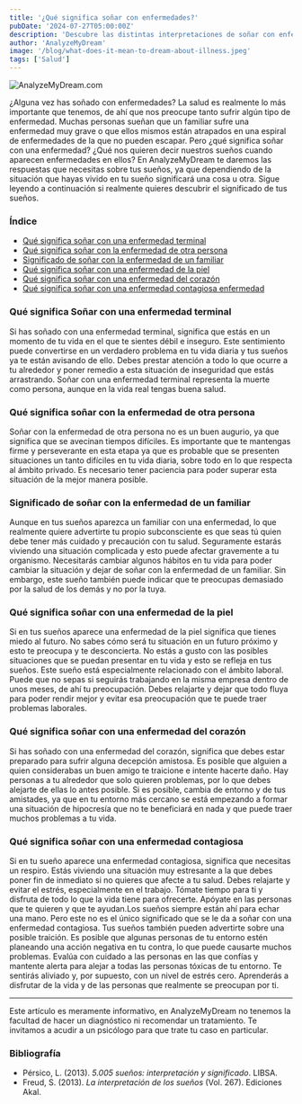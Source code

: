 ```yaml
---
title: '¿Qué significa soñar con enfermedades?'
pubDate: '2024-07-27T05:00:00Z'
description: 'Descubre las distintas interpretaciones de soñar con enfermedades, desde enfermedades terminales hasta enfermedades cardíacas, y cómo estos sueños reflejan tus miedos y ansiedades.'
author: 'AnalyzeMyDream'
image: '/blog/what-does-it-mean-to-dream-about-illness.jpeg'
tags: ['Salud']
---
```


![AnalyzeMyDream.com](/blog/what-does-it-mean-to-dream-about-illness.jpeg)

¿Alguna vez has soñado con enfermedades? La salud es realmente lo más importante que tenemos, de ahí que nos preocupe tanto sufrir algún tipo de enfermedad. Muchas personas sueñan que un familiar sufre una enfermedad muy grave o que ellos mismos están atrapados en una espiral de enfermedades de la que no pueden escapar. Pero ¿qué significa soñar con una enfermedad? ¿Qué nos quieren decir nuestros sueños cuando aparecen enfermedades en ellos? En AnalyzeMyDream te daremos las respuestas que necesitas sobre tus sueños, ya que dependiendo de la situación que hayas vivido en tu sueño significará una cosa u otra. Sigue leyendo a continuación si realmente quieres descubrir el significado de tus sueños.

### Índice

- [Qué significa soñar con una enfermedad terminal](#que-significa-sonar-con-una-enfermedad-terminal)
- [Qué significa soñar con la enfermedad de otra persona](#que-significa-sonar-con-la-enfermedad-de-otra-persona)
- [Significado de soñar con la enfermedad de un familiar](#significado-de-soñar-con-una-enfermedad-familiar)
- [Qué significa soñar con una enfermedad de la piel](#que-significa-sonar-con-una-enfermedad-de-la-piel)
- [Qué significa soñar con una enfermedad del corazón](#que-significa-sonar-con-una-enfermedad-del-corazon)
- [Qué significa soñar con una enfermedad contagiosa enfermedad](#que-significa-soñar-con-una-enfermedad-contagiosa)

### Qué significa Soñar con una enfermedad terminal

Si has soñado con una enfermedad terminal, significa que estás en un momento de tu vida en el que te sientes débil e inseguro. Este sentimiento puede convertirse en un verdadero problema en tu vida diaria y tus sueños ya te están avisando de ello. Debes prestar atención a todo lo que ocurre a tu alrededor y poner remedio a esta situación de inseguridad que estás arrastrando. Soñar con una enfermedad terminal representa la muerte como persona, aunque en la vida real tengas buena salud.

### Qué significa soñar con la enfermedad de otra persona

Soñar con la enfermedad de otra persona no es un buen augurio, ya que significa que se avecinan tiempos difíciles. Es importante que te mantengas firme y perseverante en esta etapa ya que es probable que se presenten situaciones un tanto difíciles en tu vida diaria, sobre todo en lo que respecta al ámbito privado. Es necesario tener paciencia para poder superar esta situación de la mejor manera posible.

### Significado de soñar con la enfermedad de un familiar

Aunque en tus sueños aparezca un familiar con una enfermedad, lo que realmente quiere advertirte tu propio subconsciente es que seas tú quien debe tener más cuidado y precaución con tu salud. Seguramente estarás viviendo una situación complicada y esto puede afectar gravemente a tu organismo. Necesitarás cambiar algunos hábitos en tu vida para poder cambiar la situación y dejar de soñar con la enfermedad de un familiar. Sin embargo, este sueño también puede indicar que te preocupas demasiado por la salud de los demás y no por la tuya.

### Qué significa soñar con una enfermedad de la piel

Si en tus sueños aparece una enfermedad de la piel significa que tienes miedo al futuro. No sabes cómo será tu situación en un futuro próximo y esto te preocupa y te desconcierta. No estás a gusto con las posibles situaciones que se puedan presentar en tu vida y esto se refleja en tus sueños. Este sueño está especialmente relacionado con el ámbito laboral. Puede que no sepas si seguirás trabajando en la misma empresa dentro de unos meses, de ahí tu preocupación. Debes relajarte y dejar que todo fluya para poder rendir mejor y evitar esa preocupación que te puede traer problemas laborales.

### Qué significa soñar con una enfermedad del corazón

Si has soñado con una enfermedad del corazón, significa que debes estar preparado para sufrir alguna decepción amistosa. Es posible que alguien a quien considerabas un buen amigo te traicione e intente hacerte daño. Hay personas a tu alrededor que solo quieren problemas, por lo que debes alejarte de ellas lo antes posible. Si es posible, cambia de entorno y de tus amistades, ya que en tu entorno más cercano se está empezando a formar una situación de hipocresía que no te beneficiará en nada y que puede traer muchos problemas a tu vida.

### Qué significa soñar con una enfermedad contagiosa

Si en tu sueño aparece una enfermedad contagiosa, significa que necesitas un respiro. Estás viviendo una situación muy estresante a la que debes poner fin de inmediato si no quieres que afecte a tu salud. Debes relajarte y evitar el estrés, especialmente en el trabajo. Tómate tiempo para ti y disfruta de todo lo que la vida tiene para ofrecerte. Apóyate en las personas que te quieren y que te ayudan.Los sueños siempre están ahí para echar una mano. Pero este no es el único significado que se le da a soñar con una enfermedad contagiosa. Tus sueños también pueden advertirte sobre una posible traición. Es posible que algunas personas de tu entorno estén planeando una acción negativa en tu contra, lo que puede causarte muchos problemas. Evalúa con cuidado a las personas en las que confías y mantente alerta para alejar a todas las personas tóxicas de tu entorno. Te sentirás aliviado y, por supuesto, con un nivel de estrés cero. Aprenderás a disfrutar de la vida y de las personas que realmente se preocupan por ti.

---

Este artículo es meramente informativo, en AnalyzeMyDream no tenemos la facultad de hacer un diagnóstico ni recomendar un tratamiento. Te invitamos a acudir a un psicólogo para que trate tu caso en particular.

### Bibliografía

- Pérsico, L. (2013). *5.005 sueños: interpretación y significado*. LIBSA.
- Freud, S. (2013). *La interpretación de los sueños* (Vol. 267). Ediciones Akal.